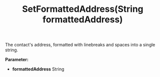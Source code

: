 ﻿---
uid: crmscript_ref_NSContact_SetFormattedAddress
title: SetFormattedAddress(String formattedAddress)
intellisense: NSContact.SetFormattedAddress
keywords: NSContact, GetFormattedAddress
so.topic: reference
---

The contact's address, formatted with linebreaks and spaces into a single string.

**Parameter:** 
 - **formattedAddress** String

